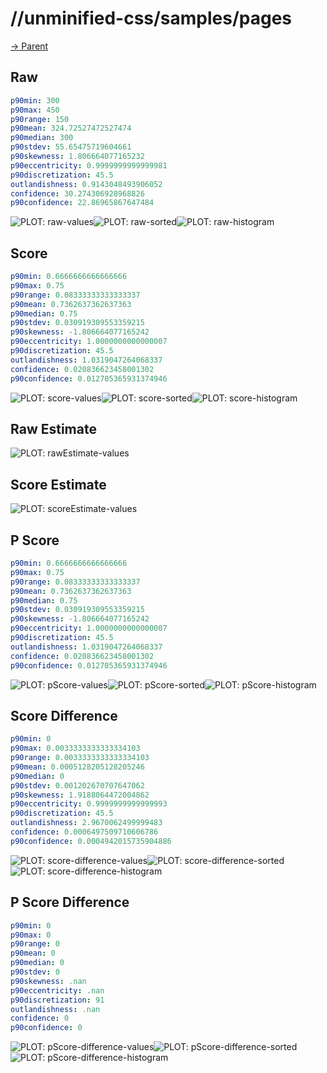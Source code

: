 
# //unminified-css/samples/pages

[→ Parent](../..)


## Raw


```yaml
p90min: 300
p90max: 450
p90range: 150
p90mean: 324.72527472527474
p90median: 300
p90stdev: 55.65475719604661
p90skewness: 1.806664077165232
p90eccentricity: 0.9999999999999981
p90discretization: 45.5
outlandishness: 0.9143048493906052
confidence: 30.274306928968826
p90confidence: 22.86965867647484

```

![PLOT: raw-values](./raw/values.svg)![PLOT: raw-sorted](./raw/sorted.svg)![PLOT: raw-histogram](./raw/histogram.svg)
## Score


```yaml
p90min: 0.6666666666666666
p90max: 0.75
p90range: 0.08333333333333337
p90mean: 0.7362637362637363
p90median: 0.75
p90stdev: 0.030919309553359215
p90skewness: -1.806664077165242
p90eccentricity: 1.0000000000000007
p90discretization: 45.5
outlandishness: 1.0319047264068337
confidence: 0.020836623458001302
p90confidence: 0.012705365931374946

```

![PLOT: score-values](./score/values.svg)![PLOT: score-sorted](./score/sorted.svg)![PLOT: score-histogram](./score/histogram.svg)
## Raw Estimate

![PLOT: rawEstimate-values](./rawEstimate/values.svg)
## Score Estimate

![PLOT: scoreEstimate-values](./scoreEstimate/values.svg)
## P Score


```yaml
p90min: 0.6666666666666666
p90max: 0.75
p90range: 0.08333333333333337
p90mean: 0.7362637362637363
p90median: 0.75
p90stdev: 0.030919309553359215
p90skewness: -1.806664077165242
p90eccentricity: 1.0000000000000007
p90discretization: 45.5
outlandishness: 1.0319047264068337
confidence: 0.020836623458001302
p90confidence: 0.012705365931374946

```

![PLOT: pScore-values](./pScore/values.svg)![PLOT: pScore-sorted](./pScore/sorted.svg)![PLOT: pScore-histogram](./pScore/histogram.svg)
## Score Difference


```yaml
p90min: 0
p90max: 0.0033333333333334103
p90range: 0.0033333333333334103
p90mean: 0.0005128205128205246
p90median: 0
p90stdev: 0.001202670707647062
p90skewness: 1.9188064472004862
p90eccentricity: 0.9999999999999993
p90discretization: 45.5
outlandishness: 2.9670062499999483
confidence: 0.0006497509710606786
p90confidence: 0.0004942015735904886

```

![PLOT: score-difference-values](./score-difference/values.svg)![PLOT: score-difference-sorted](./score-difference/sorted.svg)![PLOT: score-difference-histogram](./score-difference/histogram.svg)
## P Score Difference


```yaml
p90min: 0
p90max: 0
p90range: 0
p90mean: 0
p90median: 0
p90stdev: 0
p90skewness: .nan
p90eccentricity: .nan
p90discretization: 91
outlandishness: .nan
confidence: 0
p90confidence: 0

```

![PLOT: pScore-difference-values](./pScore-difference/values.svg)![PLOT: pScore-difference-sorted](./pScore-difference/sorted.svg)![PLOT: pScore-difference-histogram](./pScore-difference/histogram.svg)